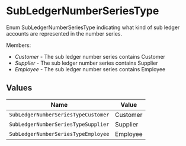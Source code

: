 # SubLedgerNumberSeriesType

Enum SubLedgerNumberSeriesType indicating what kind of sub ledger accounts are represented in the number series.<p>Members:</p><ul><li><i>Customer</i> - The sub ledger number series contains Customer</li><li><i>Supplier</i> - The sub ledger number series contains Supplier</li><li><i>Employee</i> - The sub ledger number series contains Employee</li></ul>


## Values

| Name                                | Value                               |
| ----------------------------------- | ----------------------------------- |
| `SubLedgerNumberSeriesTypeCustomer` | Customer                            |
| `SubLedgerNumberSeriesTypeSupplier` | Supplier                            |
| `SubLedgerNumberSeriesTypeEmployee` | Employee                            |